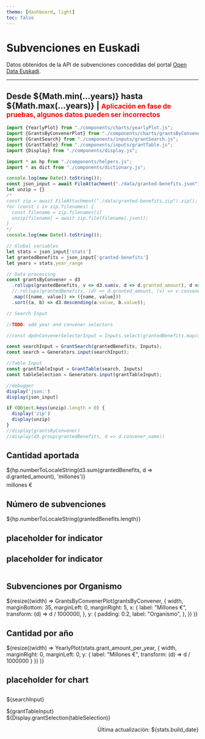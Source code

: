 ```yaml
---
theme: [dashboard, light]
toc: false
---
```


# Subvenciones en Euskadi

Datos obtenidos de la API de subvenciones concedidas del portal [Open Data Euskadi](https://opendata.euskadi.eus/api-granted-benefits/?api=granted-benefit/).

___

## Desde ${Math.min(...years)} hasta ${Math.max(...years)} | <small style="color: red">Aplicación en fase de pruebas, algunos datos pueden ser incorrectos</small>

```js
import {YearlyPlot} from "./components/charts/yearlyPlot.js";
import {GrantsByConvenerPlot} from "./components/charts/grantsByConvenerPlot.js";
import {GrantSearch} from "./components/inputs/grantSearch.js";
import {GrantTable} from "./components/inputs/grantTable.js";
import {Display} from "./components/display.js";

import * as hp from "./components/helpers.js";
import * as dict from "./components/dictionary.js";
```

```js
console.log(new Date().toString());
const json_input = await FileAttachment("./data/granted-benefits.json").json(); 
let unzip = {}
/*
const zip = await FileAttachment("./data/granted-benefits.zip").zip();
for (const i in zip.filenames) {
  const filename = zip.filenames[i]
  unzip[filename] = await zip.file(filename).json();
}
*/
console.log(new Date().toString());
```

```js
// Global variables
let stats = json_input['stats']
let grantedBenefits = json_input['granted-benefits']
let years = stats.year_range
```

```js
// Data processing
const grantsByConvener = d3
  .rollups(grantedBenefits, v => d3.sum(v, d => d.granted_amount), d => d.convener_name)
  //.rollups(grantedBenefits, (d) => d.granted_amount, (v) => v.convener_name)
  .map(([name, value]) => ({name, value}))
  .sort((a, b) => d3.descending(a.value, b.value));

```

```js
// Search Input

//TODO: add year and convener selectors

//const dpdnConvenerSelectorInput = Inputs.select(grantedBenefits.map(d => d.convener_name), {sort: true, unique: true, label: "Organismo"})

const searchInput = GrantSearch(grantedBenefits, Inputs);
const search = Generators.input(searchInput);
```

```js
//Table Input
const grantTableInput = GrantTable(search, Inputs)
const tableSelection = Generators.input(grantTableInput);
```

```js
//debugger
display('json:')
display(json_input)

if (Object.keys(unzip).length > 0) {
  display('zip')
  display(unzip)
}
//display(grantsByConvener)
//display(d3.group(grantedBenefits, d => d.convener_name))
```


<div class="row indicators">
  <div class="grid grid-cols-4">
    <div class="card">
      <h2>Cantidad aportada</h2>
      <p class="big" style="margin-bottom: 5px;">
        ${hp.numberToLocaleString(d3.sum(grantedBenefits, d => d.granted_amount), 'millones')}
      </p>
      <p class="small" style="margin-top: 5px;">millones €</p>
    </div>
    <div class="card">
      <h2>Número de subvenciones</h2>
      <p class="big">
        ${hp.numberToLocaleString(grantedBenefits.length)}
      </p>
    </div>
    <div class="card">
      <h2>placeholder for indicator</h2>
    </div>
    <div class="card">
      <h2>placeholder for indicator</h2>
    </div>
  </div>
</div>

<div class="row charts">
  <div class="grid grid-cols-4">
    <div class="card" style="overflow: auto;">
      <h2>Subvenciones por Organismo</h2>
      ${resize((width) =>
        GrantsByConvenerPlot(grantsByConvener, {
          width,
          marginBottom: 35,
          marginLeft: 0,
          marginRight: 5,
          x: {
            label: "Millones €",
            transform: (d) => d / 1000000,
          },
          y: {
            padding: 0.2,
            label: "Organismo",
          },
        })
      )}
    </div>
    <div class="card">
      <h2>Cantidad por año</h2>
      ${resize((width) =>
        YearlyPlot(stats.grant_amount_per_year, {
          width,
          marginRight: 0,
          marginLeft: 0,
          y: {
            label: "Millones €",
            transform: (d) => d / 1000000
          }
        })
      )}
    </div>
    <div class="card grid-colspan-2">
      <h2>placeholder for chart</h2>
    </div>
  </div>
</div>

<div class="grid grid-cols-1" style="margin-top: 30px;">
  <div class="card">
    <p>${searchInput}</p>
    <div>${grantTableInput}</div>
  </div>
</div>

<div class="grid grid-cols-4" style="grid-auto-rows: auto;">
  <div class="card grid-colspan-2">${Display.grantSelection(tableSelection)}</div>
  <div class="card grid-colspan-2" >
    <p style="float: right;">Última actualización: ${stats.build_date}</p>
  </div>
</div>

